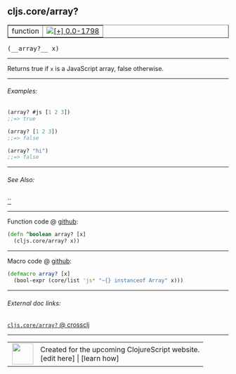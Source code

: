 ## cljs.core/array?



 <table border="1">
<tr>
<td>function</td>
<td><a href="https://github.com/cljsinfo/cljs-api-docs/tree/0.0-1798"><img valign="middle" alt="[+] 0.0-1798" title="Added in 0.0-1798" src="https://img.shields.io/badge/+-0.0--1798-lightgrey.svg"></a> </td>
</tr>
</table>


 <samp>
(__array?__ x)<br>
</samp>

---

Returns true if `x` is a JavaScript array, false otherwise.

---

###### Examples:

```clj
(array? #js [1 2 3])
;;=> true

(array? [1 2 3])
;;=> false

(array? "hi")
;;=> false
```

---

###### See Also:

[``](cljs.core_objectQMARK.md)<br>

---




Function code @ [github](https://github.com/clojure/clojurescript/blob/r2080/src/cljs/cljs/core.cljs#L87-L88):

```clj
(defn ^boolean array? [x]
  (cljs.core/array? x))
```

<!--
Repo - tag - source tree - lines:

 <pre>
clojurescript @ r2080
└── src
    └── cljs
        └── cljs
            └── <ins>[core.cljs:87-88](https://github.com/clojure/clojurescript/blob/r2080/src/cljs/cljs/core.cljs#L87-L88)</ins>
</pre>

-->

---

Macro code @ [github](https://github.com/clojure/clojurescript/blob/r2080/src/clj/cljs/core.clj#L279-L280):

```clj
(defmacro array? [x]
  (bool-expr (core/list 'js* "~{} instanceof Array" x)))
```

<!--
Repo - tag - source tree - lines:

 <pre>
clojurescript @ r2080
└── src
    └── clj
        └── cljs
            └── <ins>[core.clj:279-280](https://github.com/clojure/clojurescript/blob/r2080/src/clj/cljs/core.clj#L279-L280)</ins>
</pre>
-->

---


###### External doc links:

[`cljs.core/array?` @ crossclj](http://crossclj.info/fun/cljs.core.cljs/array%3F.html)<br>

---

 <table>
<tr><td>
<img valign="middle" align="right" width="48px" src="http://i.imgur.com/Hi20huC.png">
</td><td>
Created for the upcoming ClojureScript website.<br>
[edit here] | [learn how]
</td></tr></table>

[edit here]:https://github.com/cljsinfo/cljs-api-docs/blob/master/cljsdoc/cljs.core_arrayQMARK.cljsdoc
[learn how]:https://github.com/cljsinfo/cljs-api-docs/wiki/cljsdoc-files

<!--

This information was too distracting to show to readers, but I'll leave it
commented here since it is helpful to:

- pretty-print the data used to generate this document
- and show how to retrieve that data



The API data for this symbol:

```clj
{:description "Returns true if `x` is a JavaScript array, false otherwise.",
 :return-type boolean,
 :ns "cljs.core",
 :name "array?",
 :signature ["[x]"],
 :history [["+" "0.0-1798"]],
 :type "function",
 :related ["cljs.core/object?"],
 :full-name-encode "cljs.core_arrayQMARK",
 :source {:code "(defn ^boolean array? [x]\n  (cljs.core/array? x))",
          :title "Function code",
          :repo "clojurescript",
          :tag "r2080",
          :filename "src/cljs/cljs/core.cljs",
          :lines [87 88]},
 :extra-sources [{:code "(defmacro array? [x]\n  (bool-expr (core/list 'js* \"~{} instanceof Array\" x)))",
                  :title "Macro code",
                  :repo "clojurescript",
                  :tag "r2080",
                  :filename "src/clj/cljs/core.clj",
                  :lines [279 280]}],
 :examples [{:id "39913c",
             :content "```clj\n(array? #js [1 2 3])\n;;=> true\n\n(array? [1 2 3])\n;;=> false\n\n(array? \"hi\")\n;;=> false\n```"}],
 :full-name "cljs.core/array?"}

```

Retrieve the API data for this symbol:

```clj
;; from Clojure REPL
(require '[clojure.edn :as edn])
(-> (slurp "https://raw.githubusercontent.com/cljsinfo/cljs-api-docs/catalog/cljs-api.edn")
    (edn/read-string)
    (get-in [:symbols "cljs.core/array?"]))
```

-->
